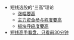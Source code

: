 
*  短线选股的“三高”理论
   * [涨幅要高  ](https://weread.qq.com/web/reader/0b8326e0717d2e8c0b8ab95kaab325601eaab3238922e53)
   * [主力资金参与程度要高](https://weread.qq.com/web/reader/0b8326e0717d2e8c0b8ab95kaab325601eaab3238922e53)
   * [板块呼应度要高](https://weread.qq.com/web/reader/0b8326e0717d2e8c0b8ab95kaab325601eaab3238922e53)
* [短线高手看盘，只看前30分钟](https://www.youtube.com/watch?v=C72m7bTk1AY)
